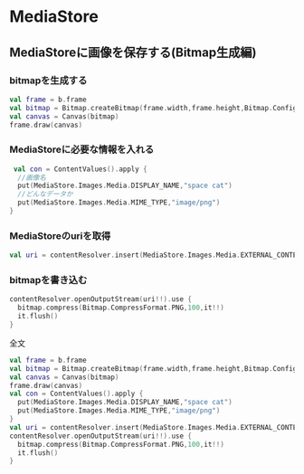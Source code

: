 # MediaStore

## MediaStoreに画像を保存する(Bitmap生成編)

### bitmapを生成する

```kotlin
val frame = b.frame
val bitmap = Bitmap.createBitmap(frame.width,frame.height,Bitmap.Config.ARGB_8888)
val canvas = Canvas(bitmap)
frame.draw(canvas)
```

### MediaStoreに必要な情報を入れる

```kotlin
 val con = ContentValues().apply {
  //画像名
  put(MediaStore.Images.Media.DISPLAY_NAME,"space cat")
  //どんなデータか
  put(MediaStore.Images.Media.MIME_TYPE,"image/png")
}
```

### MediaStoreのuriを取得

```kotlin
val uri = contentResolver.insert(MediaStore.Images.Media.EXTERNAL_CONTENT_URI,con)
```

### bitmapを書き込む

```kotlin
contentResolver.openOutputStream(uri!!).use {
  bitmap.compress(Bitmap.CompressFormat.PNG,100,it!!)
  it.flush()
}
```

全文

```kotlin
val frame = b.frame
val bitmap = Bitmap.createBitmap(frame.width,frame.height,Bitmap.Config.ARGB_8888)
val canvas = Canvas(bitmap)
frame.draw(canvas)
val con = ContentValues().apply {
  put(MediaStore.Images.Media.DISPLAY_NAME,"space cat")
  put(MediaStore.Images.Media.MIME_TYPE,"image/png")
}
val uri = contentResolver.insert(MediaStore.Images.Media.EXTERNAL_CONTENT_URI,con)
contentResolver.openOutputStream(uri!!).use {
  bitmap.compress(Bitmap.CompressFormat.PNG,100,it!!)
  it.flush()
}
````

